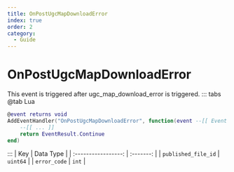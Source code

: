 ```yaml
---
title: OnPostUgcMapDownloadError
index: true
order: 2
category:
  - Guide
---
```


# OnPostUgcMapDownloadError
This event is triggered after ugc_map_download_error is triggered.
::: tabs
@tab Lua
```lua
@event returns void
AddEventHandler("OnPostUgcMapDownloadError", function(event --[[ Event ]])
    --[[ ... ]]
    return EventResult.Continue
end)
```

:::
|         Key         | Data Type |
| :-----------------: | :-------: |
| `published_file_id` |  `uint64` |
|     `error_code`    |   `int`   |